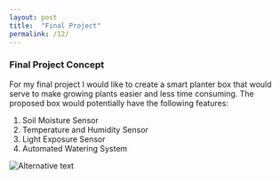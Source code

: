 ```yaml
---
layout: post
title:  "Final Project"
permalink: /12/
---
```


### Final Project Concept

For my final project I would like to create a smart planter box that would serve to make growing plants easier and less time consuming. The proposed box would potentially have the following features:

1. Soil Moisture Sensor
2. Temperature and Humidity Sensor
3. Light Exposure Sensor
4. Automated Watering System


![Alternative text](planter-idea.jpg)



